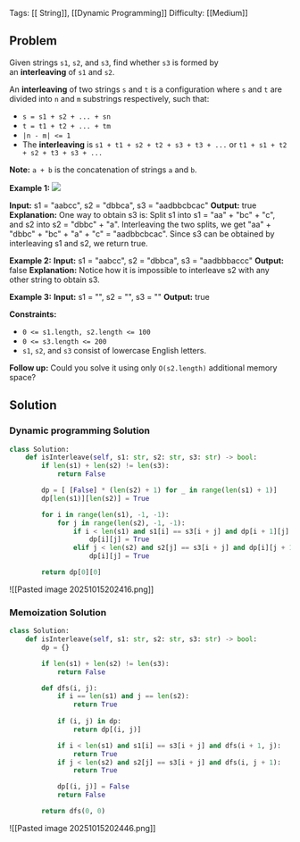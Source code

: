 Tags: [[ String]], [[Dynamic Programming]]
Difficulty: [[Medium]]
## Problem
Given strings `s1`, `s2`, and `s3`, find whether `s3` is formed by an **interleaving** of `s1` and `s2`.

An **interleaving** of two strings `s` and `t` is a configuration where `s` and `t` are divided into `n` and `m` substrings respectively, such that:
- `s = s1 + s2 + ... + sn`
- `t = t1 + t2 + ... + tm`
- `|n - m| <= 1`
- The **interleaving** is `s1 + t1 + s2 + t2 + s3 + t3 + ...` or `t1 + s1 + t2 + s2 + t3 + s3 + ...`

**Note:** `a + b` is the concatenation of strings `a` and `b`.

**Example 1:**
![](https://assets.leetcode.com/uploads/2020/09/02/interleave.jpg)

**Input:** s1 = "aabcc", s2 = "dbbca", s3 = "aadbbcbcac"
**Output:** true
**Explanation:** One way to obtain s3 is:
Split s1 into s1 = "aa" + "bc" + "c", and s2 into s2 = "dbbc" + "a".
Interleaving the two splits, we get "aa" + "dbbc" + "bc" + "a" + "c" = "aadbbcbcac".
Since s3 can be obtained by interleaving s1 and s2, we return true.

**Example 2:**
**Input:** s1 = "aabcc", s2 = "dbbca", s3 = "aadbbbaccc"
**Output:** false
**Explanation:** Notice how it is impossible to interleave s2 with any other string to obtain s3.

**Example 3:**
**Input:** s1 = "", s2 = "", s3 = ""
**Output:** true

**Constraints:**
- `0 <= s1.length, s2.length <= 100`
- `0 <= s3.length <= 200`
- `s1`, `s2`, and `s3` consist of lowercase English letters.

**Follow up:** Could you solve it using only `O(s2.length)` additional memory space?

## Solution
### Dynamic programming Solution
```python
class Solution:
    def isInterleave(self, s1: str, s2: str, s3: str) -> bool:
        if len(s1) + len(s2) != len(s3):
            return False

        dp = [ [False] * (len(s2) + 1) for _ in range(len(s1) + 1)]
        dp[len(s1)][len(s2)] = True

        for i in range(len(s1), -1, -1):
            for j in range(len(s2), -1, -1):
                if i < len(s1) and s1[i] == s3[i + j] and dp[i + 1][j]:
                    dp[i][j] = True
                elif j < len(s2) and s2[j] == s3[i + j] and dp[i][j + 1]:
                    dp[i][j] = True

        return dp[0][0]
```

![[Pasted image 20251015202416.png]]

### Memoization Solution

```python
class Solution:
    def isInterleave(self, s1: str, s2: str, s3: str) -> bool:
        dp = {}

        if len(s1) + len(s2) != len(s3):
            return False

        def dfs(i, j):
            if i == len(s1) and j == len(s2):
                return True
            
            if (i, j) in dp:
                return dp[(i, j)]

            if i < len(s1) and s1[i] == s3[i + j] and dfs(i + 1, j):
                return True
            if j < len(s2) and s2[j] == s3[i + j] and dfs(i, j + 1):
                return True

            dp[(i, j)] = False
            return False

        return dfs(0, 0)
```

![[Pasted image 20251015202446.png]]

